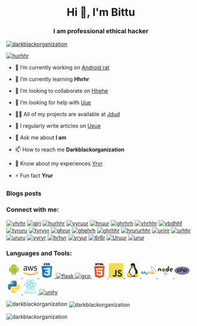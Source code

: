 <h1 align="center">Hi 👋, I'm Bittu</h1>
<h3 align="center">I am professional ethical hacker</h3>



<p align="left"> <a href="https://github.com/ryo-ma/github-profile-trophy"><img src="https://github-profile-trophy.vercel.app/?username=darkblackorganization" alt="darkblackorganization" /></a> </p>

<p align="left"> <a href="https://twitter.com/hurhhr" target="blank"><img src="https://img.shields.io/twitter/follow/hurhhr?logo=twitter&style=for-the-badge" alt="hurhhr" /></a> </p>

- 🔭 I’m currently working on [Android rat](Jj)

- 🌱 I’m currently learning **Hhrhr**

- 👯 I’m looking to collaborate on [Hhehe](G3hy3)

- 🤝 I’m looking for help with [Uue](Gehe)

- 👨‍💻 All of my projects are available at [Jdud](Jdud)

- 📝 I regularly write articles on [Ueue](Ueue)

- 💬 Ask me about **I am**

- 📫 How to reach me **Darkblackorganization**

- 📄 Know about my experiences [Yryr](Yryr)

- ⚡ Fun fact **Yrur**

### Blogs posts
<!-- BLOG-POST-LIST:START -->
<!-- BLOG-POST-LIST:END -->

<h3 align="left">Connect with me:</h3>
<p align="left">
<a href="https://codepen.io/yhrhr" target="blank"><img align="center" src="https://raw.githubusercontent.com/rahuldkjain/github-profile-readme-generator/master/src/images/icons/Social/codepen.svg" alt="yhrhr" height="30" width="40" /></a>
<a href="https://dev.to/gjrj" target="blank"><img align="center" src="https://raw.githubusercontent.com/rahuldkjain/github-profile-readme-generator/master/src/images/icons/Social/devto.svg" alt="gjrj" height="30" width="40" /></a>
<a href="https://twitter.com/hurhhr" target="blank"><img align="center" src="https://raw.githubusercontent.com/rahuldkjain/github-profile-readme-generator/master/src/images/icons/Social/twitter.svg" alt="hurhhr" height="30" width="40" /></a>
<a href="https://linkedin.com/in/yyruur" target="blank"><img align="center" src="https://raw.githubusercontent.com/rahuldkjain/github-profile-readme-generator/master/src/images/icons/Social/linked-in-alt.svg" alt="yyruur" height="30" width="40" /></a>
<a href="https://stackoverflow.com/users/hruur" target="blank"><img align="center" src="https://raw.githubusercontent.com/rahuldkjain/github-profile-readme-generator/master/src/images/icons/Social/stack-overflow.svg" alt="hruur" height="30" width="40" /></a>
<a href="https://codesandbox.com/ghrhrh" target="blank"><img align="center" src="https://raw.githubusercontent.com/rahuldkjain/github-profile-readme-generator/master/src/images/icons/Social/codesandbox.svg" alt="ghrhrh" height="30" width="40" /></a>
<a href="https://kaggle.com/yhrhhr" target="blank"><img align="center" src="https://raw.githubusercontent.com/rahuldkjain/github-profile-readme-generator/master/src/images/icons/Social/kaggle.svg" alt="yhrhhr" height="30" width="40" /></a>
<a href="https://fb.com/ybdhhf" target="blank"><img align="center" src="https://raw.githubusercontent.com/rahuldkjain/github-profile-readme-generator/master/src/images/icons/Social/facebook.svg" alt="ybdhhf" height="30" width="40" /></a>
<a href="https://instagram.com/tyruru" target="blank"><img align="center" src="https://raw.githubusercontent.com/rahuldkjain/github-profile-readme-generator/master/src/images/icons/Social/instagram.svg" alt="tyruru" height="30" width="40" /></a>
<a href="https://dribbble.com/tyryyr" target="blank"><img align="center" src="https://raw.githubusercontent.com/rahuldkjain/github-profile-readme-generator/master/src/images/icons/Social/dribbble.svg" alt="tyryyr" height="30" width="40" /></a>
<a href="https://www.behance.net/ghrur" target="blank"><img align="center" src="https://raw.githubusercontent.com/rahuldkjain/github-profile-readme-generator/master/src/images/icons/Social/behance.svg" alt="ghrur" height="30" width="40" /></a>
<a href="https://hashnode.com/ghehrh" target="blank"><img align="center" src="https://raw.githubusercontent.com/rahuldkjain/github-profile-readme-generator/master/src/images/icons/Social/hashnode.svg" alt="ghehrh" height="30" width="40" /></a>
<a href="https://medium.com/ghrhhr" target="blank"><img align="center" src="https://raw.githubusercontent.com/rahuldkjain/github-profile-readme-generator/master/src/images/icons/Social/medium.svg" alt="ghrhhr" height="30" width="40" /></a>
<a href="https://www.youtube.com/c/hrururhhr" target="blank"><img align="center" src="https://raw.githubusercontent.com/rahuldkjain/github-profile-readme-generator/master/src/images/icons/Social/youtube.svg" alt="hrururhhr" height="30" width="40" /></a>
<a href="https://www.codechef.com/users/uririr" target="blank"><img align="center" src="https://cdn.jsdelivr.net/npm/simple-icons@3.1.0/icons/codechef.svg" alt="uririr" height="30" width="40" /></a>
<a href="https://www.hackerrank.com/urhhr" target="blank"><img align="center" src="https://raw.githubusercontent.com/rahuldkjain/github-profile-readme-generator/master/src/images/icons/Social/hackerrank.svg" alt="urhhr" height="30" width="40" /></a>
<a href="https://codeforces.com/profile/ururu" target="blank"><img align="center" src="https://raw.githubusercontent.com/rahuldkjain/github-profile-readme-generator/master/src/images/icons/Social/codeforces.svg" alt="ururu" height="30" width="40" /></a>
<a href="https://www.leetcode.com/yyryr" target="blank"><img align="center" src="https://raw.githubusercontent.com/rahuldkjain/github-profile-readme-generator/master/src/images/icons/Social/leet-code.svg" alt="yyryr" height="30" width="40" /></a>
<a href="https://www.hackerearth.com/hrhyr" target="blank"><img align="center" src="https://raw.githubusercontent.com/rahuldkjain/github-profile-readme-generator/master/src/images/icons/Social/hackerearth.svg" alt="hrhyr" height="30" width="40" /></a>
<a href="https://auth.geeksforgeeks.org/user/yryur" target="blank"><img align="center" src="https://raw.githubusercontent.com/rahuldkjain/github-profile-readme-generator/master/src/images/icons/Social/geeks-for-geeks.svg" alt="yryur" height="30" width="40" /></a>
<a href="https://www.topcoder.com/members/6r6r" target="blank"><img align="center" src="https://raw.githubusercontent.com/rahuldkjain/github-profile-readme-generator/master/src/images/icons/Social/topcoder.svg" alt="6r6r" height="30" width="40" /></a>
<a href="https://discord.gg/Uruur" target="blank"><img align="center" src="https://raw.githubusercontent.com/rahuldkjain/github-profile-readme-generator/master/src/images/icons/Social/discord.svg" alt="Uruur" height="30" width="40" /></a>
<a href="/urur" target="blank"><img align="center" src="https://raw.githubusercontent.com/rahuldkjain/github-profile-readme-generator/master/src/images/icons/Social/rss.svg" alt="urur" height="30" width="40" /></a>
</p>

<h3 align="left">Languages and Tools:</h3>
<p align="left"> <a href="https://developer.android.com" target="_blank" rel="noreferrer"> <img src="https://raw.githubusercontent.com/devicons/devicon/master/icons/android/android-original-wordmark.svg" alt="android" width="40" height="40"/> </a> <a href="https://aws.amazon.com" target="_blank" rel="noreferrer"> <img src="https://raw.githubusercontent.com/devicons/devicon/master/icons/amazonwebservices/amazonwebservices-original-wordmark.svg" alt="aws" width="40" height="40"/> </a> <a href="https://www.w3schools.com/css/" target="_blank" rel="noreferrer"> <img src="https://raw.githubusercontent.com/devicons/devicon/master/icons/css3/css3-original-wordmark.svg" alt="css3" width="40" height="40"/> </a> <a href="https://flask.palletsprojects.com/" target="_blank" rel="noreferrer"> <img src="https://www.vectorlogo.zone/logos/pocoo_flask/pocoo_flask-icon.svg" alt="flask" width="40" height="40"/> </a> <a href="https://cloud.google.com" target="_blank" rel="noreferrer"> <img src="https://www.vectorlogo.zone/logos/google_cloud/google_cloud-icon.svg" alt="gcp" width="40" height="40"/> </a> <a href="https://www.w3.org/html/" target="_blank" rel="noreferrer"> <img src="https://raw.githubusercontent.com/devicons/devicon/master/icons/html5/html5-original-wordmark.svg" alt="html5" width="40" height="40"/> </a> <a href="https://developer.mozilla.org/en-US/docs/Web/JavaScript" target="_blank" rel="noreferrer"> <img src="https://raw.githubusercontent.com/devicons/devicon/master/icons/javascript/javascript-original.svg" alt="javascript" width="40" height="40"/> </a> <a href="https://www.linux.org/" target="_blank" rel="noreferrer"> <img src="https://raw.githubusercontent.com/devicons/devicon/master/icons/linux/linux-original.svg" alt="linux" width="40" height="40"/> </a> <a href="https://www.mysql.com/" target="_blank" rel="noreferrer"> <img src="https://raw.githubusercontent.com/devicons/devicon/master/icons/mysql/mysql-original-wordmark.svg" alt="mysql" width="40" height="40"/> </a> <a href="https://nodejs.org" target="_blank" rel="noreferrer"> <img src="https://raw.githubusercontent.com/devicons/devicon/master/icons/nodejs/nodejs-original-wordmark.svg" alt="nodejs" width="40" height="40"/> </a> <a href="https://www.php.net" target="_blank" rel="noreferrer"> <img src="https://raw.githubusercontent.com/devicons/devicon/master/icons/php/php-original.svg" alt="php" width="40" height="40"/> </a> <a href="https://www.python.org" target="_blank" rel="noreferrer"> <img src="https://raw.githubusercontent.com/devicons/devicon/master/icons/python/python-original.svg" alt="python" width="40" height="40"/> </a> <a href="https://reactjs.org/" target="_blank" rel="noreferrer"> <img src="https://raw.githubusercontent.com/devicons/devicon/master/icons/react/react-original-wordmark.svg" alt="react" width="40" height="40"/> </a> <a href="https://unity.com/" target="_blank" rel="noreferrer"> <img src="https://www.vectorlogo.zone/logos/unity3d/unity3d-icon.svg" alt="unity" width="40" height="40"/> </a> </p>

<p><img align="left" src="https://github-readme-stats.vercel.app/api/top-langs?username=darkblackorganization&show_icons=true&locale=en&layout=compact" alt="darkblackorganization" /></p>

<p>&nbsp;<img align="center" src="https://github-readme-stats.vercel.app/api?username=darkblackorganization&show_icons=true&locale=en" alt="darkblackorganization" /></p>

<p><img align="center" src="https://github-readme-streak-stats.herokuapp.com/?user=darkblackorganization&" alt="darkblackorganization" /></p>
